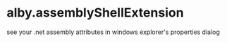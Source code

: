 # alby.assemblyShellExtension
see your .net assembly attributes in windows explorer's properties dialog
